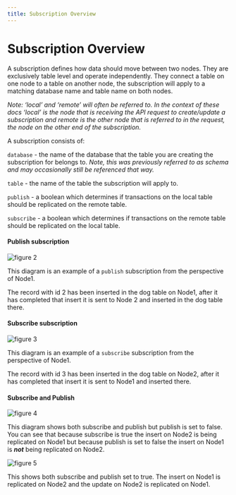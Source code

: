 ```yaml
---
title: Subscription Overview
---
```


# Subscription Overview

A subscription defines how data should move between two nodes. They are exclusively table level and operate independently. They connect a table on one node to a table on another node, the subscription will apply to a matching database name and table name on both nodes.

_Note: ‘local’ and ‘remote’ will often be referred to. In the context of these docs ‘local’ is the node that is receiving the API request to create/update a subscription and remote is the other node that is referred to in the request, the node on the other end of the subscription._

A subscription consists of:

`database` - the name of the database that the table you are creating the subscription for belongs to. *Note, this was previously referred to as schema and may occasionally still be referenced that way.*

`table` - the name of the table the subscription will apply to.

`publish` - a boolean which determines if transactions on the local table should be replicated on the remote table.

`subscribe` - a boolean which determines if transactions on the remote table should be replicated on the local table.

#### Publish subscription

![figure 2](/img/v4.4/clustering/figure2.png)

This diagram is an example of a `publish` subscription from the perspective of Node1.

The record with id 2 has been inserted in the dog table on Node1, after it has completed that insert it is sent to Node 2 and inserted in the dog table there.

#### Subscribe subscription

![figure 3](/img/v4.4/clustering/figure3.png)

This diagram is an example of a `subscribe` subscription from the perspective of Node1.

The record with id 3 has been inserted in the dog table on Node2, after it has completed that insert it is sent to Node1 and inserted there.

#### Subscribe and Publish

![figure 4](/img/v4.4/clustering/figure4.png)

This diagram shows both subscribe and publish but publish is set to false. You can see that because subscribe is true the insert on Node2 is being replicated on Node1 but because publish is set to false the insert on Node1 is _**not**_ being replicated on Node2.

![figure 5](/img/v4.4/clustering/figure5.png)

This shows both subscribe and publish set to true. The insert on Node1 is replicated on Node2 and the update on Node2 is replicated on Node1.

